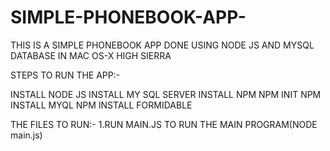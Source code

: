 # SIMPLE-PHONEBOOK-APP-
THIS IS A SIMPLE PHONEBOOK APP DONE USING NODE JS AND MYSQL DATABASE IN MAC OS-X HIGH SIERRA

STEPS TO RUN THE APP:-

INSTALL NODE JS
INSTALL MY SQL SERVER
INSTALL NPM
NPM INIT
NPM INSTALL MYQL
NPM INSTALL FORMIDABLE

THE FILES TO RUN:-
1.RUN MAIN.JS TO RUN THE MAIN PROGRAM(NODE main.js)
